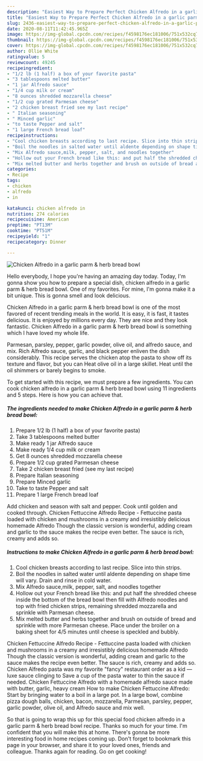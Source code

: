 ```yaml
---
description: "Easiest Way to Prepare Perfect Chicken Alfredo in a garlic parm &amp;amp; herb bread bowl"
title: "Easiest Way to Prepare Perfect Chicken Alfredo in a garlic parm &amp;amp; herb bread bowl"
slug: 2436-easiest-way-to-prepare-perfect-chicken-alfredo-in-a-garlic-parm-and-amp-herb-bread-bowl
date: 2020-08-11T11:42:45.965Z
image: https://img-global.cpcdn.com/recipes/f4598176ec181006/751x532cq70/chicken-alfredo-in-a-garlic-parm-herb-bread-bowl-recipe-main-photo.jpg
thumbnail: https://img-global.cpcdn.com/recipes/f4598176ec181006/751x532cq70/chicken-alfredo-in-a-garlic-parm-herb-bread-bowl-recipe-main-photo.jpg
cover: https://img-global.cpcdn.com/recipes/f4598176ec181006/751x532cq70/chicken-alfredo-in-a-garlic-parm-herb-bread-bowl-recipe-main-photo.jpg
author: Ollie White
ratingvalue: 5
reviewcount: 49245
recipeingredient:
- "1/2 lb (1 half) a box of your favorite pasta"
- "3 tablespoons melted butter"
- "1 jar Alfredo sauce"
- "1/4 cup milk or cream"
- "8 ounces shredded mozzarella cheese"
- "1/2 cup grated Parmesan cheese"
- "2 chicken breast fried see my last recipe"
- " Italian seasoning"
- " Minced garlic"
- "to taste Pepper and salt"
- "1 large French bread loaf"
recipeinstructions:
- "Cool chicken breasts according to last recipe. Slice into thin strips."
- "Boil the noodles in salted water until aldente depending on shape time will vary. Drain and rinse in cold water."
- "Mix Alfredo sauce,milk, pepper, salt, and noodles together"
- "Hollow out your French bread like this: and put half the shredded cheese inside the bottom of the bread bowl then fill with Alfredo noodles and top with fried chicken strips, remaining shredded mozzarella and sprinkle with Parmesan cheese."
- "Mix melted butter and herbs together and brush on outside of bread and sprinkle with more Parmesan cheese. Place under the broiler on a baking sheet for 4/5 minutes until cheese is speckled and bubbly."
categories:
- Recipe
tags:
- chicken
- alfredo
- in

katakunci: chicken alfredo in 
nutrition: 274 calories
recipecuisine: American
preptime: "PT13M"
cooktime: "PT51M"
recipeyield: "1"
recipecategory: Dinner

---
```



![Chicken Alfredo in a garlic parm &amp; herb bread bowl](https://img-global.cpcdn.com/recipes/f4598176ec181006/751x532cq70/chicken-alfredo-in-a-garlic-parm-herb-bread-bowl-recipe-main-photo.jpg)

Hello everybody, I hope you're having an amazing day today. Today, I'm gonna show you how to prepare a special dish, chicken alfredo in a garlic parm &amp; herb bread bowl. One of my favorites. For mine, I'm gonna make it a bit unique. This is gonna smell and look delicious.

Chicken Alfredo in a garlic parm &amp; herb bread bowl is one of the most favored of recent trending meals in the world. It is easy, it is fast, it tastes delicious. It is enjoyed by millions every day. They are nice and they look fantastic. Chicken Alfredo in a garlic parm &amp; herb bread bowl is something which I have loved my whole life.

Parmesan, parsley, pepper, garlic powder, olive oil, and alfredo sauce, and mix. Rich Alfredo sauce, garlic, and black pepper enliven the dish considerably. This recipe serves the chicken atop the pasta to show off its texture and flavor, but you can Heat olive oil in a large skillet. Heat until the oil shimmers or barely begins to smoke.


To get started with this recipe, we must prepare a few ingredients. You can cook chicken alfredo in a garlic parm &amp; herb bread bowl using 11 ingredients and 5 steps. Here is how you can achieve that.

<!--inarticleads1-->

##### The ingredients needed to make Chicken Alfredo in a garlic parm &amp; herb bread bowl:

1. Prepare 1/2 lb (1 half) a box of your favorite pasta)
1. Take 3 tablespoons melted butter
1. Make ready 1 jar Alfredo sauce
1. Make ready 1/4 cup milk or cream
1. Get 8 ounces shredded mozzarella cheese
1. Prepare 1/2 cup grated Parmesan cheese
1. Take 2 chicken breast fried (see my last recipe)
1. Prepare  Italian seasoning
1. Prepare  Minced garlic
1. Take to taste Pepper and salt
1. Prepare 1 large French bread loaf


Add chicken and season with salt and pepper. Cook until golden and cooked through. Chicken Fettuccine Alfredo Recipe - Fettuccine pasta loaded with chicken and mushrooms in a creamy and irresistibly delicious homemade Alfredo Though the classic version is wonderful, adding cream and garlic to the sauce makes the recipe even better. The sauce is rich, creamy and adds so. 

<!--inarticleads2-->

##### Instructions to make Chicken Alfredo in a garlic parm &amp; herb bread bowl:

1. Cool chicken breasts according to last recipe. Slice into thin strips.
1. Boil the noodles in salted water until aldente depending on shape time will vary. Drain and rinse in cold water.
1. Mix Alfredo sauce,milk, pepper, salt, and noodles together
1. Hollow out your French bread like this: and put half the shredded cheese inside the bottom of the bread bowl then fill with Alfredo noodles and top with fried chicken strips, remaining shredded mozzarella and sprinkle with Parmesan cheese.
1. Mix melted butter and herbs together and brush on outside of bread and sprinkle with more Parmesan cheese. Place under the broiler on a baking sheet for 4/5 minutes until cheese is speckled and bubbly.


Chicken Fettuccine Alfredo Recipe - Fettuccine pasta loaded with chicken and mushrooms in a creamy and irresistibly delicious homemade Alfredo Though the classic version is wonderful, adding cream and garlic to the sauce makes the recipe even better. The sauce is rich, creamy and adds so. Chicken Alfredo pasta was my favorite &#34;fancy&#34; restaurant order as a kid — luxe sauce clinging to Save a cup of the pasta water to thin the sauce if needed. Chicken Fettuccine Alfredo with a homemade alfredo sauce made with butter, garlic, heavy cream How to make Chicken Fettuccine Alfredo: Start by bringing water to a boil in a large pot. In a large bowl, combine pizza dough balls, chicken, bacon, mozzarella, Parmesan, parsley, pepper, garlic powder, olive oil, and Alfredo sauce and mix well. 

So that is going to wrap this up for this special food chicken alfredo in a garlic parm &amp; herb bread bowl recipe. Thanks so much for your time. I'm confident that you will make this at home. There's gonna be more interesting food in home recipes coming up. Don't forget to bookmark this page in your browser, and share it to your loved ones, friends and colleague. Thanks again for reading. Go on get cooking!
